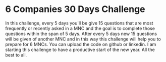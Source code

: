 # 6 Companies 30 Days Challenge
In this challenge, every 5 days you'll be give 15 questions that are most frequently or recently asked in a MNC and the goal is to complete those questions within the span of 5 days. After every 5 days new 15 questions will be given of another MNC and in this way this challenge will help you to prepare for 6 MNCs. You can upload the code on github or linkedin. I am starting this challenge to have a productive start of the new year. All the best to all.
